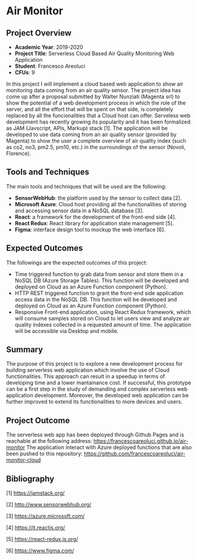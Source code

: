 
# Air Monitor

## Project Overview

- **Academic Year**: 2019-2020
- **Project Title**: Serverless Cloud Based Air Quality Monitoring Web Application
- **Student**: Francesco Areoluci
- **CFUs**: 9

In this project I will implement a cloud based web application to show air monitoring data coming from an air quality sensor. The project idea has come up after a proposal submitted by Walter Nunziati (Magenta srl) to show the potential of a web development process in which the role of the server, and all the effort that will be spent on that side, is completely replaced by all the funcionalities that a Cloud host can offer. Serveless web development has recently growing its popularity and it has been formalized as JAM (Javscript, APIs, Markup) stack [1]. The application will be developed to use data coming from an air quality sensor (provided by Magenta) to show the user a complete overview of air quality index (such as co2, no3, pm2.5, pm10, etc.) in the surroundings of the sensor (Novoli, Florence).

## Tools and Techniques

The main tools and techniques that will be used are the following:
- **SensorWebHub**: the platform used by the sensor to collect data \[2\]. 
- **Microsoft Azure**: Cloud host providing all the functionalities of storing and accessing sensor data in a NoSQL database \[3\].
- **React**: a framework for the development of the front-end side \[4\].
- **React Redux**: React library for application state management \[5\].
- **Figma**: interface design tool to mockup the web interface \[6\].

## Expected Outcomes

The followings are the expected outcomes of this project:
- Time triggered function to grab data from sensor and store them in a NoSQL DB (Azure Storage Tables). This function will be developed and deployed on Cloud as an Azure Function component (Python). 
- HTTP REST triggered function to grant the front-end side application access data in the NoSQL DB. This function will be developed and deployed on Cloud as an Azure Function component (Python).
- Responsive Front-end application, using React Redux framework, which will consume samples stored on Cloud to let users view and analyze air quality indexes collected in a requested amount of time. The application will be accessible via Desktop and mobile.

## Summary

The purpose of this project is to explore a new development process for building serverless web application which involve the use of Cloud functionalities. This approach can result in a speedup in terms of developing time and a lower mantainance cost. If successful, this prototype can be a first step in the study of demanding and complex serverless web application development. Moreover, the developed web application can be further improved to extend its functionalities to more devices and users.

## Project Outcome

The serverless web app has been deployed through Github Pages and is reachable at the following address: https://francescoareoluci.github.io/air-monitor
The application interact with Azure deployed functions that are also been pushed to this repository: https://github.com/francescoareoluci/air-monitor-cloud

## Bibliography

\[1\] https://jamstack.org/

\[2\] http://www.sensorwebhub.org/

\[3\] https://azure.microsoft.com/

\[4\] https://it.reactjs.org/

\[5\] https://react-redux.js.org/

\[6\] https://www.figma.com/
